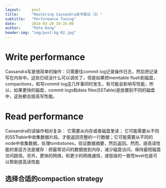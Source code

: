 ```yaml
---
layout:     post
title:      "Mastering Cassandra读书笔记（3）"
subtitle:   "Performance Tuning"
date:       2016-03-20 19:35:00
author:     "Pete Kong"
header-img: "img/post-bg-02.jpg"
---
```


# Write performance

Cassandra写是很简单的操作：只需要往commit log记录操作日志，然后把记录写在内存中。这些已经没什么可以调优了，但是如果把memtable flush到磁盘，compactions，和写commit log这几件事同时发生，有可能会影响写性能，所以，如果更快的磁盘，commit logs和data files(SSTable)是放置到不同的磁盘中，这些都会提高写性能。

# Read performance

Cassandra的读操作相对复杂： 它需要从内存或者磁盘里读； 它可能需要从不同的SSTtable中收集数据片段，才能返回完整的一行数据；它可能需要从不同的node中收集数据，处理tombstones，验证数据摘要，然后返回。然而，提高读性能的普适方法是缓存：把最常访问的数据放到内存，减少磁盘访问，保持最短磁盘访问路径。另外，更快的网络，和更少的网络通信，或低级的一致性level也是可以帮助提高读性能

## 选择合适的compaction strategy

